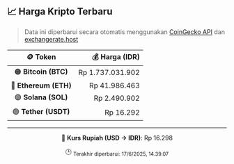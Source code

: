 

<!-- HARGA_KRIPTO -->
## 📈 Harga Kripto Terbaru

> Data ini diperbarui secara otomatis menggunakan [CoinGecko API](https://www.coingecko.com/) dan [exchangerate.host](https://exchangerate.host/)

<div align="center">

| 🪙 Token | 💰 Harga (IDR) |
|:------:|---------------:|
| 🟠 **Bitcoin (BTC)**   | Rp 1.737.031.902 |
| 🔵 **Ethereum (ETH)**  | Rp 41.986.463 |
| 🟣 **Solana (SOL)**    | Rp 2.490.902 |
| 🟢 **Tether (USDT)**   | Rp 16.292 |

---

💱 **Kurs Rupiah (USD → IDR)**: Rp 16.298

🕒 <sub>Terakhir diperbarui: 17/6/2025, 14.39.07</sub>

</div>
<!-- /HARGA_KRIPTO -->